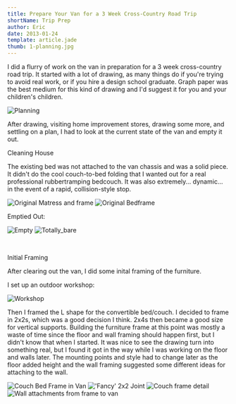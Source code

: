 ```yaml
---
title: Prepare Your Van for a 3 Week Cross-Country Road Trip
shortName: Trip Prep
author: Eric
date: 2013-01-24
template: article.jade
thumb: 1-planning.jpg
---
```


I did a flurry of work on the van in preparation for a 3 week cross-country road trip. It started with a lot of drawing, as many things do if you're trying to avoid real work, or if you hire a design school graduate. Graph paper was the best medium for this kind of drawing and I'd suggest it for you and your children's children.

<span class="more"></span>

![Planning](1-planning.jpg)

After drawing, visiting home improvement stores, drawing some more, and settling on a plan, I had to look at the current state of the van and empty it out.

Cleaning House

The existing bed was not attached to the van chassis and was a solid piece. It didn't do the cool couch-to-bed folding that I wanted out for a real professional rubbertramping bedcouch. It was also extremely... dynamic... in the event of a rapid, collision-style stop.

![Original Matress and frame](2-matress.jpg)
![Original Bedframe](3-original-bedframe.jpg)

Emptied Out:

![Empty](4-empty-dirty-van.jpg)
![Totally_bare](5-empty-dirtyish-van.jpg)

 

Initial Framing

After clearing out the van, I did some inital framing of the furniture.

I set up an outdoor workshop:

![Workshop](6-workshop.jpg)

Then I framed the L shape for the convertible bed/couch. I decided to frame in 2x2s, which was a good decision I think. 2x4s then became a good size for vertical supports. Building the furniture frame at this point was mostly a waste of time since the floor and wall framing should happen first, but I didn't know that when I started. It was nice to see the drawing turn into something real, but I found it got in the way while I was working on the floor and walls later. The mounting points and style had to change later as the floor added height and the wall framing suggested some different ideas for attaching to the wall.

![Couch Bed Frame in Van](7-couch-bed-frame.jpg)
!['Fancy' 2x2 Joint](8-fancy-joint.jpg)
![Couch frame detail](9-couch-detail.jpg)
![Wall attachments from frame to van](10-wall-attachments.jpg)